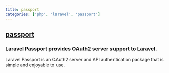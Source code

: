 ```yaml
---
title: passport
categories: ['php', 'laravel', 'passport']
---
```

## [passport](https://github.com/laravel/passport)

### Laravel Passport provides OAuth2 server support to Laravel.


Laravel Passport is an OAuth2 server and API authentication package that is simple and enjoyable to use.
